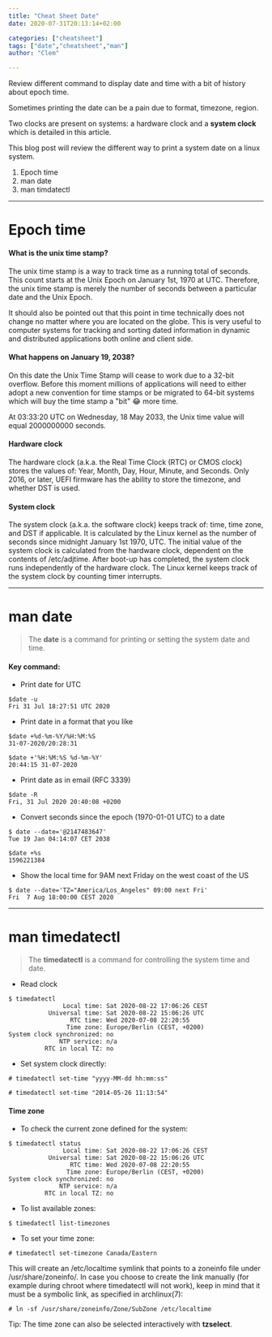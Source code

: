 ```yaml
---
title: "Cheat Sheet Date"
date: 2020-07-31T20:13:14+02:00

categories: ["cheatsheet"]
tags: ["date","cheatsheet","man"]
author: "Clem"

---
```


Review different command to display date and time with a bit of history about epoch time.

<!--more-->

Sometimes printing the date can be a pain due to format, timezone, region.

Two clocks are present on systems: a hardware clock and a **system clock** which is detailed in this article. 

This blog post will review the different way to print a system date on a linux system.

1. Epoch time
2. man date 
3. man timdatectl

---

# Epoch time

#### What is the unix time stamp?

The unix time stamp is a way to track time as a running total of seconds. This count starts at the Unix Epoch on January 1st, 1970 at UTC. Therefore, the unix time stamp is merely the number of seconds between a particular date and the Unix Epoch.

It should also be pointed out that this point in time technically does not change no matter where you are located on the globe. This is very useful to computer systems for tracking and sorting dated information in dynamic and distributed applications both online and client side.

#### What happens on January 19, 2038?

On this date the Unix Time Stamp will cease to work due to a 32-bit overflow. Before this moment millions of applications will need to either adopt a new convention for time stamps or be migrated to 64-bit systems which will buy the time stamp a "bit" 😂 more time.

At 03:33:20 UTC on Wednesday, 18 May 2033, the Unix time value will equal 2000000000 seconds.

#### Hardware clock

The hardware clock (a.k.a. the Real Time Clock (RTC) or CMOS clock) stores the values of: Year, Month, Day, Hour, Minute, and Seconds. Only 2016, or later, UEFI firmware has the ability to store the timezone, and whether DST is used. 

#### System clock

The system clock (a.k.a. the software clock) keeps track of: time, time zone, and DST if applicable. It is calculated by the Linux kernel as the number of seconds since midnight January 1st 1970, UTC. The initial value of the system clock is calculated from the hardware clock, dependent on the contents of /etc/adjtime. After boot-up has completed, the system clock runs independently of the hardware clock. The Linux kernel keeps track of the system clock by counting timer interrupts. 

---

# man date

> The **date** is a command for printing or setting the system date and time.

#### Key command:

- Print date for UTC
```
$date -u 
Fri 31 Jul 18:27:51 UTC 2020
```
- Print date in a format that you like
```
$date +%d-%m-%Y/%H:%M:%S
31-07-2020/20:28:31

$date +'%H:%M:%S %d-%m-%Y'
20:44:15 31-07-2020
```
- Print date as in email (RFC 3339)
```
$date -R
Fri, 31 Jul 2020 20:40:08 +0200
```
- Convert seconds since the epoch (1970-01-01 UTC) to a date
```
$ date --date='@2147483647'
Tue 19 Jan 04:14:07 CET 2038

$date +%s
1596221384
```
- Show the local time for 9AM next Friday on the west coast of the US
```
$ date --date='TZ="America/Los_Angeles" 09:00 next Fri'
Fri  7 Aug 18:00:00 CEST 2020
```
---

# man timedatectl

> The **timedatectl** is a command for controlling the system time and date.

- Read clock
```
$ timedatectl
               Local time: Sat 2020-08-22 17:06:26 CEST
           Universal time: Sat 2020-08-22 15:06:26 UTC 
                 RTC time: Wed 2020-07-08 22:20:55     
                Time zone: Europe/Berlin (CEST, +0200) 
System clock synchronized: no                          
              NTP service: n/a                         
          RTC in local TZ: no 
```

- Set system clock directly:
```
# timedatectl set-time "yyyy-MM-dd hh:mm:ss"

# timedatectl set-time "2014-05-26 11:13:54"
```

#### Time zone

- To check the current zone defined for the system:
```
$ timedatectl status
               Local time: Sat 2020-08-22 17:06:26 CEST
           Universal time: Sat 2020-08-22 15:06:26 UTC 
                 RTC time: Wed 2020-07-08 22:20:55     
                Time zone: Europe/Berlin (CEST, +0200) 
System clock synchronized: no                          
              NTP service: n/a                         
          RTC in local TZ: no 
```
- To list available zones:
```
$ timedatectl list-timezones
```
- To set your time zone:
```
# timedatectl set-timezone Canada/Eastern
```
This will create an /etc/localtime symlink that points to a zoneinfo file under /usr/share/zoneinfo/. In case you choose to create the link manually (for example during chroot where timedatectl will not work), keep in mind that it must be a symbolic link, as specified in archlinux(7):

```
# ln -sf /usr/share/zoneinfo/Zone/SubZone /etc/localtime
```

Tip: The time zone can also be selected interactively with **tzselect**.

